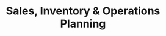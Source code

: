 ---
layout: sub-service
order: 3
title: "Sales, Inventory & Operations Planning"
parent: "Operational Excellence"
description: "We help organizations synchronize their sales forecasts with inventory levels and operational capabilities, enabling swift responses to market demands and optimizing supply chain efficiency."
approach: "We adopt a collaborative approach, working closely with your sales, inventory, and operations teams to develop integrated planning processes. Utilizing advanced analytics and forecasting tools, we ensure accurate demand predictions and optimal inventory management."
intro: "Transform your operations with SLKone's SIOP services, synchronizing sales forecasts, inventory levels, and operational capabilities for optimal supply chain efficiency."
focus_areas:
  - title: "Demand Forecasting"
    content: "Implement advanced forecasting techniques to improve the accuracy of your demand predictions."
  - title: "Inventory Optimization"
    content: "Strike the right balance between inventory levels and service rates, reducing carrying costs while maintaining customer satisfaction."
  - title: "Production Planning"
    content: "Optimize your production schedules to meet demand efficiently while minimizing costs."
  - title: "Supply Chain Synchronization"
    content: "Align your supply chain activities with demand forecasts to reduce lead times and improve responsiveness."
  - title: "S&OP Process Design and Implementation"
    content: "Design and implement a robust S&OP process that fosters cross-functional collaboration and data-driven decision-making."
why_choose:
  - "Integrated Planning Expertise"
  - "Advanced Forecasting Tools"
  - "Collaborative Approach"
  - "Scalable Solutions"
  - "Operational Excellence Focus"
  - "Proven Track Record"
cta: "Ready to synchronize your sales, inventory, and operations? Contact SLKone today to learn how our SIOP services can transform your business processes and drive sustainable growth."
icon: "fa-shelves"
color: "navy"
---